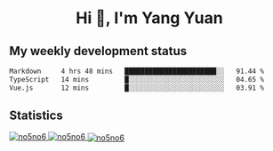 <h1 align="center">Hi 👋, I'm Yang Yuan</h1>


## My weekly development status
<!--START_SECTION:waka-->

```txt
Markdown     4 hrs 48 mins   ███████████████████████░░   91.44 %
TypeScript   14 mins         █░░░░░░░░░░░░░░░░░░░░░░░░   04.65 %
Vue.js       12 mins         █░░░░░░░░░░░░░░░░░░░░░░░░   03.91 %
```

<!--END_SECTION:waka-->

## Statistics
<a href="https://github.com/anuraghazra/github-readme-stats">
  <img src="https://github-readme-stats.vercel.app/api/top-langs/?username=no5no6&theme=dracula" alt="no5no6">
</a>
<a href="https://github.com/anuraghazra/github-readme-stats">
  <img src="https://github-readme-stats.vercel.app/api?username=no5no6&show_icons=true&theme=dracula&line_height=40" alt="no5no6">
</a>
<a href="https://github.com/anuraghazra/github-readme-stats">
  <img align="center" src="https://github-readme-streak-stats.herokuapp.com/?user=no5no6&theme=dracula" alt="no5no6" />
</a>